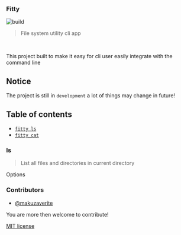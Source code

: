 ### Fitty

![build](https://github.com/makuzaverite/fitty/workflows/build/badge.svg)

>File system utility cli app


</div>

</br>


This project built to make it easy for cli user easily integrate with the command line

## Notice

The project is still in `development` a lot of things  may change in future!


## Table of contents
- <a href="#ls">`fitty ls`</a>
- <a href="#cat">`fitty cat`</a>


<a name="ls"></a>

### ls

> List all files and directories in current directory

Options


### Contributors

- [@makuzaverite](https://github.com/makuzaverite)


You are more then welcome to contribute!


[MIT license](https://github.com/makuzaverite/fitty/blob/main/LICENSE)
